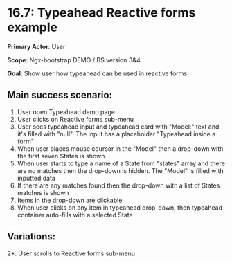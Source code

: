 16.7: Typeahead Reactive forms example
=============================================
**Primary Actor**: User

**Scope**: Ngx-bootstrap DEMO / BS version 3&4

**Goal**: Show user how typeahead can be used in reactive forms

Main success scenario:
----------------------
1. User open Typeahead demo page
2. User clicks on Reactive forms sub-menu
3. User sees typeahead input and typeahead card with "Model:" text and it's filled with "null". The input has a placeholder "Typeahead inside a form"
4. When user places mouse coursor in the "Model" then a drop-down with the first seven States is shown
5. When user starts to type a name of a State from "states" array and there are no matches then the drop-down is hidden. The "Model" is filled with inputted data
6. If there are any matches found then the drop-down with a list of States matches is shown
7. Items in the drop-down are clickable
8. When user clicks on any item in typeahead drop-down, then typeahead container auto-fills with a selected State

Variations:
-----------
2*. User scrolls to Reactive forms sub-menu

